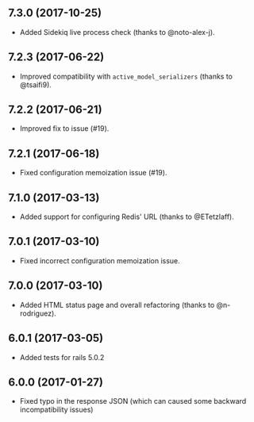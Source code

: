 ## 7.3.0 (2017-10-25)

  - Added Sidekiq live process check (thanks to @noto-alex-j).

## 7.2.3 (2017-06-22)

  - Improved compatibility with `active_model_serializers` (thanks to @tsaifi9).

## 7.2.2 (2017-06-21)

  - Improved fix to issue (#19).

## 7.2.1 (2017-06-18)

  - Fixed configuration memoization issue (#19).

## 7.1.0 (2017-03-13)

  - Added support for configuring Redis' URL (thanks to @ETetzlaff).

## 7.0.1 (2017-03-10)

  - Fixed incorrect configuration memoization issue.

## 7.0.0 (2017-03-10)

  - Added HTML status page and overall refactoring (thanks to @n-rodriguez).

## 6.0.1 (2017-03-05)

  - Added tests for rails 5.0.2

## 6.0.0 (2017-01-27)

  - Fixed typo in the response JSON (which can caused some backward incompatibility issues)
